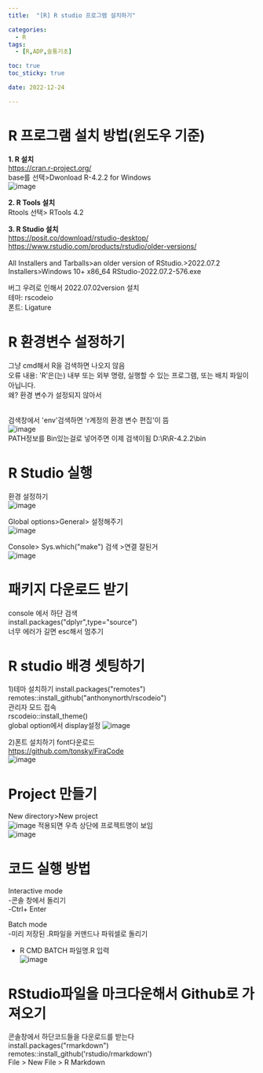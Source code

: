 ```yaml
---
title:  "[R] R studio 프로그램 설치하기" 

categories:
  - R
tags:
  - [R,ADP,슬통기초]

toc: true
toc_sticky: true

date: 2022-12-24

---
```


# R 프로그램 설치 방법(윈도우 기준)

**1. R 설치**<br>
https://cran.r-project.org/ <br>
base를 선택>Dwonload R-4.2.2 for Windows <br>
![image](https://user-images.githubusercontent.com/88616282/209427864-c126a0e9-ea7b-4a18-b1d7-e386a225b9fe.png)

**2. R Tools 설치**<br>
Rtools 선택> RTools 4.2 <br>

**3. R Studio 설치**<br>
https://posit.co/download/rstudio-desktop/ <br>
https://www.rstudio.com/products/rstudio/older-versions/ <br>
<br>
All Installers and Tarballs>an older version of RStudio.>2022.07.2 Installers>Windows 10+	x86_64	RStudio-2022.07.2-576.exe

버그 우려로 인해서 2022.07.02version 설치<br>
테마:  rscodeio<br>
폰트: Ligature <br>

# R 환경변수 설정하기 <br>
그냥  cmd해서 R을 검색하면 나오지 않음 <br>
오류 내용: 'R'은(는) 내부 또는 외부 명령, 실행할 수 있는 프로그램, 또는
배치 파일이 아닙니다.<br>
왜? 환경 변수가 설정되지 않아서 <br>
<br>

검색창에서 'env'검색하면 'r계정의 환경 변수 편집'이 뜸 <br>
![image](https://user-images.githubusercontent.com/88616282/209428386-c0e6146c-6ac1-4b0e-a1c7-c58934806c6d.png)
<br>
PATH정보를 Bin있는걸로 넣어주면 이제 검색이됨 D:\R\R-4.2.2\bin
<br>

# R Studio 실행<br>
환경 설정하기 <br>
![image](https://user-images.githubusercontent.com/88616282/209429503-926ab9f1-db2c-4caa-9785-88dc3d5ab633.png)

Global options>General> 설정해주기<br>
![image](https://user-images.githubusercontent.com/88616282/209429806-0b614418-4574-4e4a-80d0-4771987ec14c.png)

Console> Sys.which("make") 검색 >연결 잘된거 <br>
![image](https://user-images.githubusercontent.com/88616282/209429858-25e990e1-48e8-40e9-b92d-0d21261b5350.png)

# 패키지 다운로드 받기<br>
console 에서 하단 검색<br>
install.packages("dplyr",type="source")<br>
너무 에러가 길면 esc해서 멈추기 <br>

# R studio 배경 셋팅하기 <br>
1)테마 설치하기 
install.packages("remotes")
<br>
remotes::install_github("anthonynorth/rscodeio")
<br>
관리자 모드 접속
<br>
rscodeio::install_theme()
<br> 
global option에서 display설정 
![image](https://user-images.githubusercontent.com/88616282/209430644-8f0db186-c660-49b3-9687-a0d4f7f598f7.png)


2)폰트 설치하기
font다운로드 <br>
https://github.com/tonsky/FiraCode
<br>
![image](https://user-images.githubusercontent.com/88616282/209430899-c212c041-3688-49ef-baa9-94237b255b70.png)

# Project 만들기
New directory>New project<br>
![image](https://user-images.githubusercontent.com/88616282/209457455-8d22cc08-7595-4e72-bc10-c5c51f73c67e.png)
적용되면 우측 상단에 프로젝트명이 보임<br>
![image](https://user-images.githubusercontent.com/88616282/209457470-f644834b-7452-4a79-88c3-63daf8c8dc09.png)

# 코드 실행 방법 <br>
Interactive mode <br>
-콘솔 창에서 돌리기 <br>
-Ctrl+ Enter <br>

Batch mode <br>
-미리 저장된 .R파일을 커맨드나 파워셀로 돌리기 <br>
- R CMD BATCH 파일명.R 입력 <br>
![image](https://user-images.githubusercontent.com/88616282/209457583-7adeae02-99f9-4f37-ba7e-889ec4633e39.png)


# RStudio파일을 마크다운해서 Github로 가져오기<br>
콘솔창에서 하단코드들을 다운로드를 받는다 <br>
install.packages("rmarkdown") <br>
remotes::install_github('rstudio/rmarkdown')<br>
File > New File > R Markdown<br>







